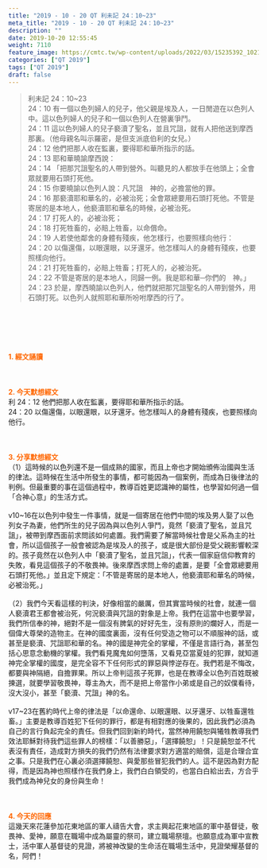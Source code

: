 ```yaml
---
title: "2019 - 10 - 20 QT 利未記 24：10~23"
meta_title: "2019 - 10 - 20 QT 利未記 24：10~23"
description: ""
date: 2019-10-20 12:55:45
weight: 7110
feature_image: https://cmtc.tw/wp-content/uploads/2022/03/15235392_10211799862337740_180693556567566654_o-1.webp
categories: ["QT 2019"]
tags: ["QT 2019"]
draft: false
---
```


<blockquote>利未記 24：10~23<br />
24：10 有一個以色列婦人的兒子，他父親是埃及人，一日閒遊在以色列人中。這以色列婦人的兒子和一個以色列人在營裏爭鬥。<br />
24：11 這以色列婦人的兒子褻瀆了聖名，並且咒詛，就有人把他送到摩西那裏。（他母親名叫示羅密，是但支派底伯利的女兒。）<br />
24：12 他們把那人收在監裏，要得耶和華所指示的話。<br />
24：13 耶和華曉諭摩西說：<br />
24：14 「把那咒詛聖名的人帶到營外。叫聽見的人都放手在他頭上；全會眾就要用石頭打死他。<br />
24：15 你要曉諭以色列人說：凡咒詛　神的，必擔當他的罪。<br />
24：16 那褻瀆耶和華名的，必被治死；全會眾總要用石頭打死他。不管是寄居的是本地人，他褻瀆耶和華名的時候，必被治死。<br />
24：17 打死人的，必被治死；<br />
24：18 打死牲畜的，必賠上牲畜，以命償命。<br />
24：19 人若使他鄰舍的身體有殘疾，他怎樣行，也要照樣向他行：<br />
24：20 以傷還傷，以眼還眼，以牙還牙。他怎樣叫人的身體有殘疾，也要照樣向他行。<br />
24：21 打死牲畜的，必賠上牲畜；打死人的，必被治死。<br />
24：22 不管是寄居的是本地人，同歸一例。我是耶和華─你們的　神。」<br />
24：23 於是，摩西曉諭以色列人，他們就把那咒詛聖名的人帶到營外，用石頭打死。以色列人就照耶和華所吩咐摩西的行了。</blockquote><br />
&nbsp;<br />
<br />
&nbsp;<br />
<br />
<span style="color: #ff6600;"><strong>1. </strong><strong>經文誦讀</strong></span><br />
<br />
<span style="color: #ff6600;"><strong> </strong></span><br />
<br />
<span style="color: #ff6600;"><strong>2. 今天默想</strong><strong>經文<br />
</strong></span>利 24：12 他們把那人收在監裏，要得耶和華所指示的話。<br />
24：20 以傷還傷，以眼還眼，以牙還牙。他怎樣叫人的身體有殘疾，也要照樣向他行。<br />
<br />
&nbsp;<br />
<br />
<span style="color: #ff6600;"><strong>3. 分享默想經文<br />
</strong></span>（1）這時候的以色列還不是一個成熟的國家，而且上帝也才開始頒佈治國與生活的律法。這時候在生活中所發生的事情，都可能因為一個案例，而成為日後律法的判例。但最重要的事在這個過程中，教導百姓更認識神的屬性，也學習如何過一個「合神心意」的生活方式。<br />
<br />
v10~16在以色列中發生一件事情，就是一個寄居在他們中間的埃及男人娶了以色列女子為妻，他們所生的兒子因為與以色列人爭鬥，竟然「褻瀆了聖名，並且咒詛」，被帶到摩西面前求問該如何處置。我們需要了解當時候社會是父系為主的社會，所以這個孩子一般會被認為是埃及人的孩子，或是很大部份是受父親影響較深的。孩子竟然在以色列人中「褻瀆了聖名，並且咒詛」，代表一個家庭信仰教育的失敗，看見這個孩子的不敬畏神。後來摩西求問上帝的處置，是要「全會眾總要用石頭打死他。」並且定下規定：「不管是寄居的是本地人，他褻瀆耶和華名的時候，必被治死。」<br />
<br />
（2）我們今天看這樣的判決，好像相當的嚴厲，但其實當時候的社會，就連一個人褻瀆君王都會被治死，何況褻瀆與咒詛的對象是上帝。我們在這當中也要學習，我們所信奉的神，絕對不是一個沒有脾氣的好好先生，沒有原則的爛好人，而是一個偉大尊榮的造物主。在神的國度裏面，沒有任何受造之物可以不順服神的話，或甚至是褻瀆、咒詛耶和華的名。神的國是神完全的掌權，不僅是言語行為，甚至包括心思意念動機的掌權。我們看見魔鬼如何墮落，又看見亞當夏娃的犯罪，就知道神完全掌權的國度，是完全容不下任何形式的罪惡與悖逆存在。我們若是不悔改，都要與神隔絕，自擔罪果。所以上帝判這孩子死罪，也是在教導全以色列百姓既被揀選，就要學習敬畏神，尊主為大，而不是把上帝當作小弟或是自己的奴僕看待，沒大沒小，甚至「褻瀆、咒詛」神的名。<br />
<br />
v17~23在舊約時代上帝的律法是「以命還命、以眼還眼、以牙還牙、以牲畜還牲畜。」主要是教導百姓犯下任何的罪行，都是有相對應的後果的，因此我們必須為自己的言行負起完全的責任。但我們回到新約時代，當然神用饒恕與犧牲教導我們效法耶穌對待我們這些罪人的榜樣：「以善勝惡」，「選擇饒恕」！只是饒恕並不代表沒有責任，造成對方損失的我們仍然有法律要求對方適當的賠償，這是合理合宜之事。只是我們在心裏必須選擇饒恕、與愛那些冒犯我們的人。這不是因為對方配得，而是因為神也照樣作在我們身上，我們白白領受的，也當白白給出去，方合乎我們成為神兒女的身份與生命！<br />
<br />
&nbsp;<br />
<br />
<span style="color: #ff6600;"><strong>4. 今天的回應<br />
</strong></span>這幾天來花蓮參加花東地區的軍人禱告大會，求主興起花東地區的軍中基督徒，敬畏神、愛神，願意在職場中成為屬靈的祭司，建立職場祭壇。也願意成為軍中宣教士，活中軍人基督徒的見證，將被神改變的生命活在職場生活中，見證榮耀基督的名，阿們！<br />
<br />
&nbsp;
        